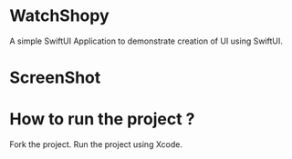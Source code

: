 # WatchShopy
A simple SwiftUI Application to demonstrate creation of UI using SwiftUI.

# ScreenShot


# How to run the project ?

Fork the project.
Run the project using Xcode.
